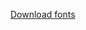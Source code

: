 [Download fonts](http://homepool.datto.lan/display/MAR/Brand+Identity+Assets?preview=/16123361/35390914/FontShop_841122%20\(1\).zip)
